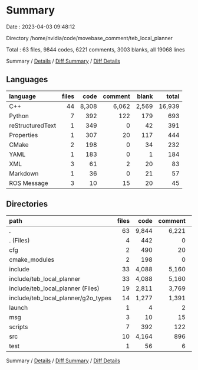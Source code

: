 # Summary

Date : 2023-04-03 09:48:12

Directory /home/nvidia/code/movebase_comment/teb_local_planner

Total : 63 files,  9844 codes, 6221 comments, 3003 blanks, all 19068 lines

Summary / [Details](details.md) / [Diff Summary](diff.md) / [Diff Details](diff-details.md)

## Languages
| language | files | code | comment | blank | total |
| :--- | ---: | ---: | ---: | ---: | ---: |
| C++ | 44 | 8,308 | 6,062 | 2,569 | 16,939 |
| Python | 7 | 392 | 122 | 179 | 693 |
| reStructuredText | 1 | 349 | 0 | 42 | 391 |
| Properties | 1 | 307 | 20 | 117 | 444 |
| CMake | 2 | 198 | 0 | 34 | 232 |
| YAML | 1 | 183 | 0 | 1 | 184 |
| XML | 3 | 61 | 2 | 20 | 83 |
| Markdown | 1 | 36 | 0 | 21 | 57 |
| ROS Message | 3 | 10 | 15 | 20 | 45 |

## Directories
| path | files | code | comment | blank | total |
| :--- | ---: | ---: | ---: | ---: | ---: |
| . | 63 | 9,844 | 6,221 | 3,003 | 19,068 |
| . (Files) | 4 | 442 | 0 | 78 | 520 |
| cfg | 2 | 490 | 20 | 118 | 628 |
| cmake_modules | 2 | 198 | 0 | 34 | 232 |
| include | 33 | 4,088 | 5,160 | 1,669 | 10,917 |
| include/teb_local_planner | 33 | 4,088 | 5,160 | 1,669 | 10,917 |
| include/teb_local_planner (Files) | 19 | 2,811 | 3,769 | 1,177 | 7,757 |
| include/teb_local_planner/g2o_types | 14 | 1,277 | 1,391 | 492 | 3,160 |
| launch | 1 | 4 | 2 | 5 | 11 |
| msg | 3 | 10 | 15 | 20 | 45 |
| scripts | 7 | 392 | 122 | 179 | 693 |
| src | 10 | 4,164 | 896 | 889 | 5,949 |
| test | 1 | 56 | 6 | 11 | 73 |

Summary / [Details](details.md) / [Diff Summary](diff.md) / [Diff Details](diff-details.md)